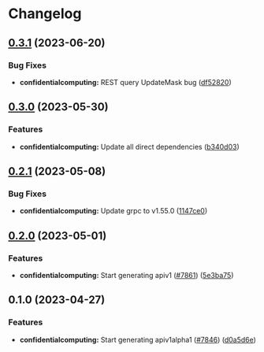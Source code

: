# Changelog


## [0.3.1](https://github.com/googleapis/google-cloud-go/compare/confidentialcomputing/v0.3.0...confidentialcomputing/v0.3.1) (2023-06-20)


### Bug Fixes

* **confidentialcomputing:** REST query UpdateMask bug ([df52820](https://github.com/googleapis/google-cloud-go/commit/df52820b0e7721954809a8aa8700b93c5662dc9b))

## [0.3.0](https://github.com/googleapis/google-cloud-go/compare/confidentialcomputing/v0.2.1...confidentialcomputing/v0.3.0) (2023-05-30)


### Features

* **confidentialcomputing:** Update all direct dependencies ([b340d03](https://github.com/googleapis/google-cloud-go/commit/b340d030f2b52a4ce48846ce63984b28583abde6))

## [0.2.1](https://github.com/googleapis/google-cloud-go/compare/confidentialcomputing/v0.2.0...confidentialcomputing/v0.2.1) (2023-05-08)


### Bug Fixes

* **confidentialcomputing:** Update grpc to v1.55.0 ([1147ce0](https://github.com/googleapis/google-cloud-go/commit/1147ce02a990276ca4f8ab7a1ab65c14da4450ef))

## [0.2.0](https://github.com/googleapis/google-cloud-go/compare/confidentialcomputing/v0.1.0...confidentialcomputing/v0.2.0) (2023-05-01)


### Features

* **confidentialcomputing:** Start generating apiv1 ([#7861](https://github.com/googleapis/google-cloud-go/issues/7861)) ([5e3ba75](https://github.com/googleapis/google-cloud-go/commit/5e3ba75471c9970c1d6e18987eba9c478c599d8b))

## 0.1.0 (2023-04-27)


### Features

* **confidentialcomputing:** Start generating apiv1alpha1 ([#7846](https://github.com/googleapis/google-cloud-go/issues/7846)) ([d0a5d6e](https://github.com/googleapis/google-cloud-go/commit/d0a5d6eda292a7c87ec6d1a4147b037970242641))
